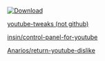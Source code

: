 [![Download](https://img.shields.io/badge/Download-CRX-blue?style=for-the-badge)](releases/latest/download/Off-Youtube-Bullshit.crx)

[youtube-tweaks (not github)](https://chromewebstore.google.com/detail/youtube-tweaks/oeakphpfoaeggagmgphfejmfjbhjfhhh/reviews)

[insin/control-panel-for-youtube](https://github.com/insin/control-panel-for-youtube/)

[Anarios/return-youtube-dislike](https://github.com/Anarios/return-youtube-dislike)
